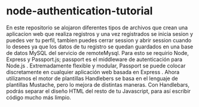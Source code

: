 # node-authentication-tutorial
En este repositorio se alojaron diferentes tipos de archivos que crean una aplicacion web que realiza registros y una vez registrados se inicia sesion y puedes ver tu perfil, tambien puedes cerrar session y abrir session cuando lo desees ya que los datos de tu registro se quedan guardados en una base de datos MySQL del servicio de remoteMysql.
Para esto se requirio Node, Express y Passport.js; passport es el middleware de autenticación para Node.js . Extremadamente flexible y modular, Passport se puede colocar discretamente en cualquier aplicación web basada en Express . Ahora utilizamos el motor de plantillas Handlebers se basa en el lenguaje de plantillas Mustache, pero lo mejora de distintas maneras. Con Handlebars, podrás separar el diseño HTML del resto de tu Javascript, para así escribir código mucho más limpio.



